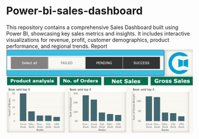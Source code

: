# Power-bi-sales-dashboard
This repository contains a comprehensive Sales Dashboard built using Power BI, showcasing key sales metrics and insights. It includes interactive visualizations for revenue, profit, customer demographics, product performance, and regional trends.
Report
<img src="https://github.com/Sarikakadam825/Power-bi-sales-dashboard/blob/43200f85df193227a9f28b59ef2f30c96b316288/Dashboard%20.png" alt="Image Description" width="600">
<be>
